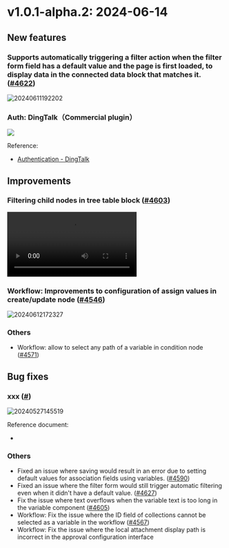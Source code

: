 # v1.0.1-alpha.2: 2024-06-14

## New features

### Supports automatically triggering a filter action when the filter form field has a default value and the page is first loaded, to display data in the connected data block that matches it. (<a href="https://github.com/nocobase/nocobase/pull/4622" target="_blank">#4622</a>)

![20240611192202](https://nocobase-docs.oss-cn-beijing.aliyuncs.com/20240611192202.gif)

### Auth: DingTalk（Commercial plugin）

![](https://static-docs.nocobase.com/202406120016896.png)

Reference:

- [Authentication - DingTalk](https://docs.nocobase.com/handbook/auth-dingtalk)

## Improvements

### Filtering child nodes in tree table block (<a href="https://github.com/nocobase/nocobase/pull/4603" target="_blank">#4603</a>)

![](https://static-docs.nocobase.com/337836462-bd34d25e-c7c7-47ef-8f55-feb5e3bd8e40.mp4)

### Workflow: Improvements to configuration of assign values in create/update node (<a href="https://github.com/nocobase/nocobase/pull/4546" target="_blank">#4546</a>)

![20240612172327](https://static-docs.nocobase.com/20240612172327.png)

### Others

- Workflow: allow to select any path of a variable in condition node (<a href="https://github.com/nocobase/nocobase/pull/4571" target="_blank">#4571</a>)

## Bug fixes

### xxx (<a href="" target="_blank">#</a>)

![20240527145519](https://static-docs.nocobase.com/20240527145519.png)

Reference document:

- []()

### Others

- Fixed an issue where saving would result in an error due to setting default values for association fields using variables. (<a href="https://github.com/nocobase/nocobase/pull/4590" target="_blank">#4590</a>)
- Fixed an issue where the filter form would still trigger automatic filtering even when it didn't have a default value. (<a href="https://github.com/nocobase/nocobase/pull/4627" target="_blank">#4627</a>)
- Fix the issue where text overflows when the variable text is too long in the variable component (<a href="https://github.com/nocobase/nocobase/pull/4605" target="_blank">#4605</a>)
- Workflow: Fix the issue where the ID field of collections cannot be selected as a variable in the workflow (<a href="https://github.com/nocobase/nocobase/pull/4567" target="_blank">#4567</a>)
- Workflow: Fix the issue where the local attachment display path is incorrect in the approval configuration interface